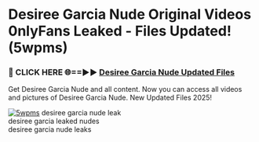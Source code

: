 # Desiree Garcia Nude Original Videos 0nlyFans Leaked - Files Updated! (5wpms)

<h3>🔴 CLICK HERE 🌐==►► <a href="https://tinyurl.com/5h6xmrr3" rel="nofollow">Desiree Garcia Nude Updated Files</a></h3>

Get Desiree Garcia Nude and all content. Now you can access all videos and pictures of Desiree Garcia Nude. New Updated Files 2025!

[![5wpms](https://i.imgur.com/KVD873Z.gif)](https://tinyurl.com/5h6xmrr3)
desiree garcia nude leak<br>
desiree garcia leaked nudes<br>
desiree garcia nude leaks